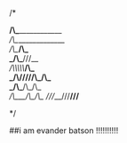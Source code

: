 /*

__/\\\_______________        
 _\/\\\_______________       
  _\/\\\__________/\\\_      
   _\/\\\_________\///__     
    _\/\\\\\\\\\\___/\\\_    
     _\/\\\/////\\\_\/\\\_   
      _\/\\\___\/\\\_\/\\\_  
       _\/\\\___\/\\\_\/\\\_ 
        _\///____\///__\///__ 

*/
                            
##i am evander batson !!!!!!!!!!